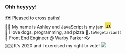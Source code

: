 ### Ohh heyyyy!

🗺 Pleased to cross paths!  
🧑‍💻 My name is Ashley and JavaScript is my jam ![JavaScript Logo](https://github.com/ohhheyyyy/ohhheyyyy/blob/master/src/javascriptSmaller.png)  
🐶 I love dogs, programming, and pizza 🍕`.toVegetarian()`  
🖖 Front End Engineer @ Warby Parker 👓  
🇺🇸 It's 2020 and I exercised my right to vote!
<img src="https://user-images.githubusercontent.com/3104489/97828882-616ae680-1c96-11eb-8110-4f39349b4033.gif" width="250" />
